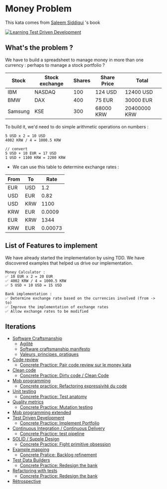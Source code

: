 # Money Problem
This kata comes from [Saleem Siddiqui](https://www.linkedin.com/in/ssiddiqui/) 's book

[![Learning Test Driven Development](img/learning-tdd.png)](https://www.oreilly.com/library/view/learning-test-driven-development/9781098106461/)

## What's the problem ?
We have  to build a spreadsheet to manage money in more than one currency : perhaps to manage a stock portfolio ?

| Stock | Stock exchange | Shares | Share Price | Total |
|---|---|---|---|---|
| IBM | NASDAQ | 100 | 124 USD | 12400 USD |
| BMW | DAX | 400 | 75 EUR | 30000 EUR |
| Samsung | KSE | 300 | 68000 KRW | 20400000 KRW |

To build it, we'd need to do simple arithmetic operations on numbers :

```text
5 USD x 2 = 10 USD
4002 KRW / 4 = 1000.5 KRW

// convert
5 USD + 10 EUR = 17 USD
1 USD + 1100 KRW = 2200 KRW
```

* We can use this table to determine exchange rates :

| From | To   | Rate    |
|------|------|---------|
| EUR  | USD  | 1.2     |
| USD  | EUR  | 0.82    |
| USD  | KRW  | 1100    |
| KRW  | EUR  | 0.0009  |
| EUR  | KRW  | 1344    |
| KRW  | EUR  | 0.00073 |

## List of Features to implement
We have already started the implementation by using TDD. We have discovered examples that helped us drive our implementation.

```text
Money Calculator :
✅ 10 EUR x 2 = 20 EUR
✅ 4002 KRW / 4 = 1000.5 KRW
✅ 5 USD + 10 USD = 15 USD

Bank implementation :
✅ Determine exchange rate based on the currencies involved (from -> to)
✅ Improve the implementation of exchange rates
✅ Allow exchange rates to be modified
```

## Iterations

- [Software Craftsmanship](https://pitchart.github.io/dawin-software-craftsmanship/#/1) 
  - [Agilité](https://pitchart.github.io/dawin-software-craftsmanship/#/1/3)
  - [Software craftsmanship manifesto](https://pitchart.github.io/dawin-software-craftsmanship/#/1/8)
  - [Valeurs, principes, pratiques](https://pitchart.github.io/dawin-software-craftsmanship/#/1/10)
- [Code review](https://pitchart.github.io/dawin-software-craftsmanship/#/2/7)
  - [Concrete Practice: Pair code review sur le money kata](./step-by-step/01-code-review.md)
- [Clean code](https://pitchart.github.io/dawin-software-craftsmanship/#/4)
  - [Concrete Practice: Dirty code / Clean Code](./step-by-step/02-dirty-code-clean-code.md)
- [Mob programming](https://pitchart.github.io/dawin-software-craftsmanship/#/2/4)
  - [Concrete practice: Refactoring expressivité du code](./step-by-step/03-expressive-code.md)
- [Unit testing](https://pitchart.github.io/dawin-software-craftsmanship/#/3)
  - [Concrete Practice: Test anatomy](./step-by-step/04-test-anatomy.md)
- [Quality metrics](https://pitchart.github.io/dawin-software-craftsmanship/#/4/6)
  - [Concrete Practice: Mutation testing](./step-by-step/05-mutation-testing.md)
- [Mob programming extended](https://pitchart.github.io/dawin-software-craftsmanship/#/2/6)
- [Test Driven Development](https://pitchart.github.io/dawin-software-craftsmanship/#/3/9)
  - [Concrete Practice: Implement Portfolio](./step-by-step/07-test-driven-development.md)
- [Continuous Integration / Continuous Delivery](https://pitchart.github.io/dawin-software-craftsmanship/#/2/8)
  - [Concrete Practice: test pipeline](./step-by-step/07-continuous-integration.md)
- [SOLID / Supple Design](https://pitchart.github.io/dawin-software-craftsmanship/#/4/17)
  - [Concrete Practice: Fight primitive obsession](./step-by-step/08-fight-primitive-obsession.md)
- [Example mapping]()
  - [Concrete Pratice: Backlog refinement](./step-by-step/10-example-mapping.md)
- [Test Data Builders]()
  - [Concrete Practice: Redesign the bank](./step-by-step/11-implement-test-data-builder.md)
- [Refactoring with tests]()
  - [Concrete Practice: Redesign the bank](./step-by-step/12-redesign-the-bank.md)
- [Rétrospective](./step-by-step/13-agile-retrospective.md)
